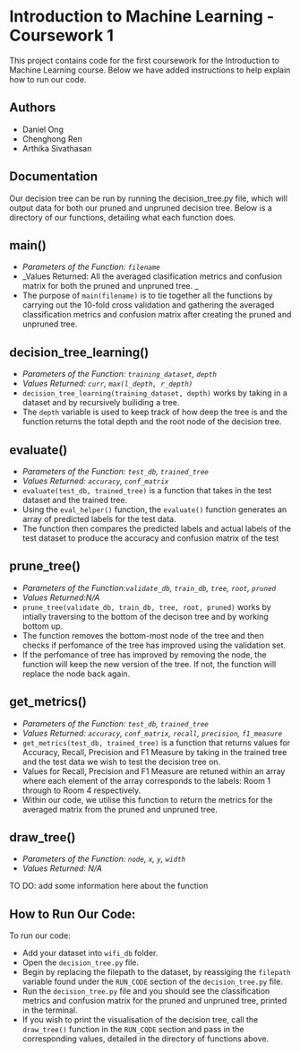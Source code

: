 # Introduction to Machine Learning - Coursework 1

This project contains code for the first coursework for the Introduction to Machine Learning course. Below we have added instructions to help explain how to run our code.


## Authors

- Daniel Ong
- Chenghong Ren
- Arthika Sivathasan 

## Documentation

Our decision tree can be run by running the decision_tree.py file, which will output data for both our pruned and unpruned decision tree. Below is a directory of our functions, detailing what each function does.

## main()
- _Parameters of the Function: `filename`_
- _Values Returned: All the averaged clasification metrics and confusion matrix for both the pruned and unpruned tree. _
- The purpose of `main(filename)` is to tie together all the functions by carrying out the 10-fold cross validation and gathering the averaged classification metrics and confusion matrix after creating the pruned and unpruned tree. 

## decision_tree_learning()
- _Parameters of the Function: `training_dataset`, `depth`_
- _Values Returned: `curr`, `max(l_depth, r_depth)`_
- `decision_tree_learning(training_dataset, depth)` works by taking in a dataset and by recursively builiding a tree.
- The `depth` variable is used to keep track of how deep the tree is and the function returns the total depth and the root node of the decision tree.

## evaluate()
- _Parameters of the Function: `test_db`, `trained_tree`_
- _Values Returned: `accuracy`, `conf_matrix`_
- `evaluate(test_db, trained_tree)` is a function that takes in the test dataset and the trained tree. 
- Using the `eval_helper()` function, the `evaluate()` function generates an array of predicted labels for the test data.
- The function then compares the predicted labels and actual labels of the test dataset to produce the accuracy and confusion matrix of the test

## prune_tree()
- _Parameters of the Function:`validate_db`, `train_db`, `tree`, `root`, `pruned`_
- _Values Returned:N/A_
- `prune_tree(validate_db, train_db, tree, root, pruned)` works by intially traversing to the bottom of the decison tree and by working bottom up.
- The function removes the bottom-most node  of the tree and  then checks if perfomance of the tree has improved using the validation set. 
- If the perfomance of tree has improved by removing the node, the function will keep the new version of the tree. If not, the function will replace the node back again. 

## get_metrics()
- _Parameters of the Function: `test_db`, `trained_tree`_
- _Values Returned: `accuracy`, `conf_matrix`, `recall`, `precision`, `f1_measure`_
- `get_metrics(test_db, trained_tree)` is a function that returns values for Accuracy, Recall, Precision and F1 Measure by taking in the trained tree and the test data we wish to test the decision tree on. 
- Values for Recall, Precision and F1 Measure are retuned within an array where each element of the array corresponds to the labels: Room 1 through to Room 4 respectively. 
- Within our code, we utilise this function to return the metrics for the averaged matrix from the pruned and unpruned tree. 

## draw_tree()
- _Parameters of the Function: `node`, `x`, `y`, `width`_
- _Values Returned: N/A_

TO DO: add some information here about the function

## How to Run Our Code:
To run our code:
- Add your dataset into `wifi_db` folder.
- Open the `decision_tree.py` file.
- Begin by replacing the filepath to the dataset, by reassiging the `filepath` variable found under the `RUN_CODE` section of the `decision_tree.py` file.
- Run the `decision_tree.py` file and you should see the classification metrics and confusion matrix for the pruned and unpruned tree, printed in the terminal. 
- If you wish to print the visualisation of the decision tree, call the `draw_tree()` function in the `RUN_CODE` section and pass in the corresponding values, detailed in the directory of functions above.

